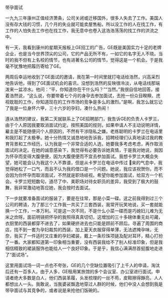 带孕面试

一九九三年康州正值经济萧条，公司关闭或迁移国外，很多人失去了工作。美国人没有存大钱的习惯，几个月的失业就可能卖屋售船，所以没工作的人在找工作，有工作的人怕失去工作也在找工作，我无意中也卷入这浩浩荡荡的找工作的洪流之中。 

有一天，我看到康州的星期天报板上GE招工的广告，GE既是美国实力十足的老牌企业，也是当今世界顶尖的公司，它的产品无所不有，一如它的名字无人不晓。当时的我不但有上名校的情节，也有进著名公司的情节，觉得这是一个机会。于是我毫不犹豫地把履历寄给了GE。 

两周后幸运地收到了GE面试的邀请，我在第一时间里就打电话给浩然，兴高采烈地告诉他，得到了GE面试机会的喜讯，没想到浩然的反映很冷淡，从电话线那端泼来一盆凉水。他问：“平，你知道你在干什么吗？”“当然。”我很自信地回答。接着浩然说，“这么说，你要带着七个月的身孕去参加面试，去抢一份众目睽睽、虎视耽耽的工作，你知道现在的工作市场的竞争是多么的激烈。”是啊，我怎么就忘记了我是一位身怀六甲，三十六岁的孕妇，凑什么热闹！ 

遵从浩然的建议，我第二天就联系上了GE招聘部门，我吿诉GE的负责人卡罗兰，由于个人原因我要取消面试约定。按照美国的规则，如果申请人不主动说明详情，雇主是不能随便问个人原因的，不然有干涉隐私之嫌。老练聪明的卡罗兰在电话里和我打起了太极拳。她十分热情又诚恳地地告诉我，招聘经理们认真地读过我的教育背景和工作经历，认为我是一个非常合适的人选，她要我多考虑考虑，再作取消面试的决定。在她的诚意感染下，我觉得有必要告诉她真情，于是我对她说，我因为怀孕而变得大腹便便，因为大腹便便而不宜去参加面试。我想卡罗兰大概会失望，她可能会认为我这个人不靠谱，但是从卡罗兰在电话中传过
来的气息中，我觉得她松了一口气，而且不认为我的借口是一个问题。她说，我应该祝贺你，而不会因为你怀孕而取消面试，不然就是职场岐视。希望你能参加面试，给双方一个机会。卡罗兰短短数句，道尽了中、美职场对待女职员的差异，我受到了极大的鼓舞，我非常激动地答应她，我会按时去面试。 

下一步就要准备面试的服装了，要是在往常，那是小菜一碟。这之前我得到过三个公司的聘请，为了那三个工作我一共买了三套西装，我常开玩笑地说，买一套就能换一个工作，一本万利。可是这一次不同，不是什么小菜一碟而是巧媳妇儿难为无米之炊呀。面前明镜把怀孕的我照得真真切切，这增加的三十多磅体重无处可藏，衣厨里的西装都穿不进去了，如果硬挤进去也只能是顾前不顾后。寻遍了周围的商店，找不到一套为孕妇裁剪的西装，加上夏天衣服穿得单薄，无法遮掩孕味。无奈，我买了一件适时又庄重的孕妇裙装，戴上一条珍珠项链及配对耳环，精心打扮了一番。大家都知道第一印象相当重要，没有西装我给不了别人标准印象，但是我相信精致的裙装服饰也能给人一个良好印象。于是乎，我信心满满昂首挺腹地走进了“面试场”。 

这里用面试场一词一点也不夸张，GE的几个空缺位置吸引了上千人的申请，淘汰后还有一百多人。由于人多，GE租用某旅馆的多个会议室、办公室进行面试。申请者绝大多数是白人，他们西装革履，头发梳理的一丝不苟，皮鞋擦得錚亮，人人都想出人一头。我敢说，当我婆裟飘逸地穿过人群的时候，他们中没人会想到我是带孕面试与其竞争的，或者说是来抢他们饭碗的。